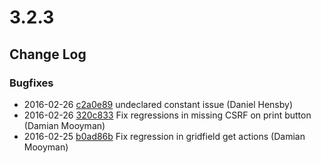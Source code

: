 # 3.2.3

<!--- Changes below this line will be automatically regenerated -->

## Change Log

### Bugfixes

 * 2016-02-26 [c2a0e89](https://github.com/silverstripe/silverstripe-framework/commit/c2a0e8945f6f2bc2ff8bd4013c16195cf6d7b940) undeclared constant issue (Daniel Hensby)
 * 2016-02-26 [320c833](https://github.com/silverstripe/silverstripe-framework/commit/320c833fa1573b35a0a48ff0052bd7f63844c54f) Fix regressions in missing CSRF on print button (Damian Mooyman)
 * 2016-02-25 [b0ad86b](https://github.com/silverstripe/silverstripe-framework/commit/b0ad86bf8f34115173e03bfc657c5bbb52e6a7c0) Fix regression in gridfield get actions (Damian Mooyman)
